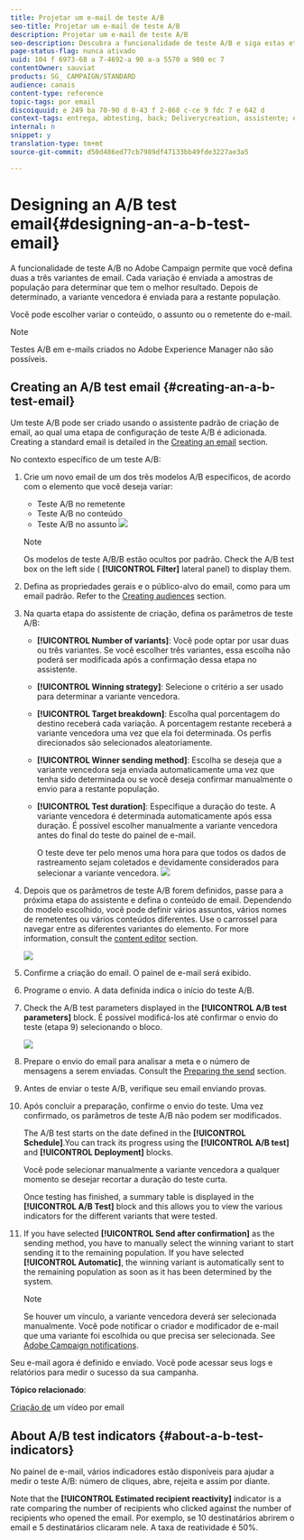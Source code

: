 ```yaml
---
title: Projetar um e-mail de teste A/B
seo-title: Projetar um e-mail de teste A/B
description: Projetar um e-mail de teste A/B
seo-description: Descubra a funcionalidade de teste A/B e siga estas etapas para criar um email a partir de um modelo de teste A/B no Adobe Campaign.
page-status-flag: nunca ativado
uuid: 104 f 6973-68 a 7-4692-a 90 a-a 5570 a 980 ec 7
contentOwner: sauviat
products: SG_ CAMPAIGN/STANDARD
audience: canais
content-type: reference
topic-tags: por email
discoiquuid: e 249 ba 70-90 d 0-43 f 2-868 c-ce 9 fdc 7 e 642 d
context-tags: entrega, abtesting, back; Deliverycreation, assistente; entrega, principal
internal: n
snippet: y
translation-type: tm+mt
source-git-commit: d50d486ed77cb7989df47133bb49fde3227ae3a5

---
```



# Designing an A/B test email{#designing-an-a-b-test-email}

A funcionalidade de teste A/B no Adobe Campaign permite que você defina duas a três variantes de email. Cada variação é enviada a amostras de população para determinar que tem o melhor resultado. Depois de determinado, a variante vencedora é enviada para a restante população.

Você pode escolher variar o conteúdo, o assunto ou o remetente do e-mail.

>[!NOTE]
>
>Testes A/B em e-mails criados no Adobe Experience Manager não são possíveis.

## Creating an A/B test email {#creating-an-a-b-test-email}

Um teste A/B pode ser criado usando o assistente padrão de criação de email, ao qual uma etapa de configuração de teste A/B é adicionada. Creating a standard email is detailed in the [Creating an email](../../channels/using/creating-an-email.md) section.

No contexto específico de um teste A/B:

1. Crie um novo email de um dos três modelos A/B específicos, de acordo com o elemento que você deseja variar:

   * Teste A/B no remetente
   * Teste A/B no conteúdo
   * Teste A/B no assunto
   ![](assets/create_ab_testing.png)

   >[!NOTE]
   >
   >Os modelos de teste A/B/B estão ocultos por padrão. Check the A/B test box on the left side ( **[!UICONTROL Filter]** lateral panel) to display them.

1. Defina as propriedades gerais e o público-alvo do email, como para um email padrão. Refer to the [Creating audiences](../../audiences/using/creating-audiences.md) section.
1. Na quarta etapa do assistente de criação, defina os parâmetros de teste A/B:

   * **[!UICONTROL Number of variants]**: Você pode optar por usar duas ou três variantes. Se você escolher três variantes, essa escolha não poderá ser modificada após a confirmação dessa etapa no assistente.
   * **[!UICONTROL Winning strategy]**: Selecione o critério a ser usado para determinar a variante vencedora.
   * **[!UICONTROL Target breakdown]**: Escolha qual porcentagem do destino receberá cada variação. A porcentagem restante receberá a variante vencedora uma vez que ela foi determinada. Os perfis direcionados são selecionados aleatoriamente.
   * **[!UICONTROL Winner sending method]**: Escolha se deseja que a variante vencedora seja enviada automaticamente uma vez que tenha sido determinada ou se você deseja confirmar manualmente o envio para a restante população.
   * **[!UICONTROL Test duration]**: Especifique a duração do teste. A variante vencedora é determinada automaticamente após essa duração. É possível escolher manualmente a variante vencedora antes do final do teste do painel de e-mail.

      O teste deve ter pelo menos uma hora para que todos os dados de rastreamento sejam coletados e devidamente considerados para selecionar a variante vencedora.
   ![](assets/ab_parameters.png)

1. Depois que os parâmetros de teste A/B forem definidos, passe para a próxima etapa do assistente e defina o conteúdo de email. Dependendo do modelo escolhido, você pode definir vários assuntos, vários nomes de remetentes ou vários conteúdos diferentes. Use o carrossel para navegar entre as diferentes variantes do elemento. For more information, consult the [content editor](../../designing/using/about-email-content-design.md) section.

   ![](assets/create_ab_testing2.png)

1. Confirme a criação do email. O painel de e-mail será exibido.
1. Programe o envio. A data definida indica o início do teste A/B.
1. Check the A/B test parameters displayed in the **[!UICONTROL A/B test parameters]** block. É possível modificá-los até confirmar o envio do teste (etapa 9) selecionando o bloco.

   ![](assets/create_ab_testing3.png)

1. Prepare o envio do email para analisar a meta e o número de mensagens a serem enviadas. Consult the [Preparing the send](../../sending/using/preparing-the-send.md) section.
1. Antes de enviar o teste A/B, verifique seu email enviando provas.
1. Após concluir a preparação, confirme o envio do teste. Uma vez confirmado, os parâmetros de teste A/B não podem ser modificados.

   The A/B test starts on the date defined in the **[!UICONTROL Schedule]**.You can track its progress using the **[!UICONTROL A/B test]** and **[!UICONTROL Deployment]** blocks.

   Você pode selecionar manualmente a variante vencedora a qualquer momento se desejar recortar a duração do teste curta.

   Once testing has finished, a summary table is displayed in the **[!UICONTROL A/B Test]** block and this allows you to view the various indicators for the different variants that were tested.

1. If you have selected **[!UICONTROL Send after confirmation]** as the sending method, you have to manually select the winning variant to start sending it to the remaining population. If you have selected **[!UICONTROL Automatic]**, the winning variant is automatically sent to the remaining population as soon as it has been determined by the system.

   >[!NOTE]
   >
   >Se houver um vínculo, a variante vencedora deverá ser selecionada manualmente. Você pode notificar o criador e modificador de e-mail que uma variante foi escolhida ou que precisa ser selecionada. See [Adobe Campaign notifications](../../administration/using/sending-internal-notifications.md).

Seu e-mail agora é definido e enviado. Você pode acessar seus logs e relatórios para medir o sucesso da sua campanha.

**Tópico relacionado**:

[Criação de](https://helpx.adobe.com/campaign/kt/acs/using/acs-create-email-from-homepage-feature-video-use.html) um vídeo por email

## About A/B test indicators {#about-a-b-test-indicators}

No painel de e-mail, vários indicadores estão disponíveis para ajudar a medir o teste A/B: número de cliques, abre, rejeita e assim por diante.

Note that the **[!UICONTROL Estimated recipient reactivity]** indicator is a rate comparing the number of recipients who clicked against the number of recipients who opened the email. Por exemplo, se 10 destinatários abrirem o email e 5 destinatários clicaram nele. A taxa de reatividade é 50%.
